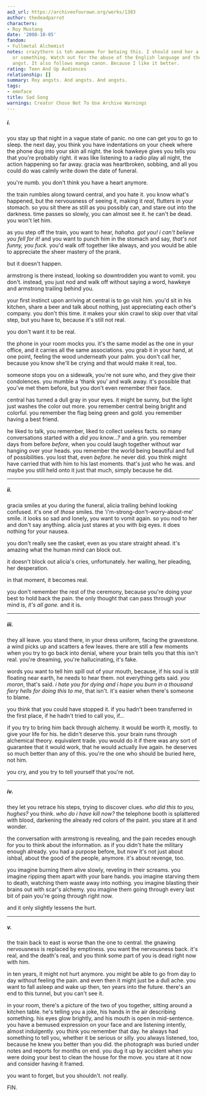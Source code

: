 ```yaml
---
ao3_url: https://archiveofourown.org/works/1383
author: thedeadparrot
characters:
- Roy Mustang
date: '2008-10-05'
fandom:
- Fullmetal Alchemist
notes: crazythorn is teh awesome for betaing this. I should send her a gift basket
  or something. Watch out for the abuse of the English language and the raw, distilled
  angst. It also follows manga canon. Because I like it better.
rating: Teen And Up Audiences
relationship: []
summary: Roy angsts. And angsts. And angsts.
tags:
- emoface
title: Sad Song
warnings: Creator Chose Not To Use Archive Warnings
---
```


##### i.

you stay up that night in a vague state of panic. no one can get you to go to sleep. the next day, you think you have indentations on your cheek where the phone dug into your skin all night. the look hawkeye gives you tells you that you're probably right. it was like listening to a radio play all night, the action happening so far away. gracia was heartbroken, sobbing, and all you could do was calmly write down the date of funeral.

you're numb. you don't think you have a heart anymore.

the train rumbles along toward central, and you hate it. you know what's happened, but the nervousness of seeing it, making it *real*, flutters in your stomach. so you sit there as still as you possibly can, and stare out into the darkness. time passes so slowly, you can almost see it. he can't be dead. you won't let him.

as you step off the train, you want to hear, *hahaha. got you! i can't believe you fell for it!* and you want to punch him in the stomach and say, *that's not funny, you fuck.* you'd walk off together like always, and you would be able to appreciate the sheer mastery of the prank.

but it doesn't happen.

armstrong is there instead, looking so downtrodden you want to vomit. you don't. instead, you just nod and walk off without saying a word, hawkeye and armstrong trailing behind you.

your first instinct upon arriving at central is to go visit him. you'd sit in his kitchen, share a beer and talk about nothing, just appreciating each other's company. you don't this time. it makes your skin crawl to skip over that vital step, but you have to, because it's still not real.

you don't want it to be real.

the phone in your room mocks you. it's the same model as the one in your office, and it carries all the same associations. you grab it in your hand, at one point, feeling the wood underneath your palm. you don't call her, because you know she'll be crying and that would make it real, too.

someone stops you on a sidewalk, you're not sure who, and they give their condolences. you mumble a 'thank you' and walk away. it's possible that you've met them before, but you don't even remember their face.

central has turned a dull gray in your eyes. it might be sunny, but the light just washes the color out more. you remember central being bright and colorful. you remember the flag being green and gold. you remember having a best friend.

he liked to talk, you remember, liked to collect useless facts. so many conversations started with a *did you know...?* and a grin. you remember days from before *before*, when you could laugh together without war hanging over your heads. you remember the world being beautiful and full of possibilities. you lost that, even *before*. he never did. you think might have carried that with him to his last moments. that's just who he was. and maybe you still held onto it just that much, simply because he did.  





---

##### ii.

gracia smiles at you during the funeral, alicia trailing behind looking confused. it's one of *those* smiles. the 'i'm\-strong\-don't\-worry\-about\-me' smile. it looks so sad and lonely, you want to vomit again. so you nod to her and don't say anything. alicia just stares at you with big eyes. it does nothing for your nausea.

you don't really see the casket, even as you stare straight ahead. it's amazing what the human mind can block out.

it doesn't block out alicia's cries, unfortunately. her wailing, her pleading, her desperation.

in that moment, it becomes real.

you don't remember the rest of the ceremony, because you're doing your best to hold back the pain. the only thought that can pass through your mind is, *it's all gone.* and it is.



---

##### iii.

  
they all leave. you stand there, in your dress uniform, facing the gravestone. a wind picks up and scatters a few leaves. there are still a few moments when you try to go back into denial, where your brain tells you that this isn't real. you're dreaming, you're hallucinating, it's fake.

words you want to tell him spill out of your mouth, because, if his soul is still floating near earth, he needs to hear them. not everything gets said. *you moron*, that's said. *i hate you for dying and i hope you burn in a thousand fiery hells for doing this to me*, that isn't. it's easier when there's someone to blame.

you think that you could have stopped it. if you hadn't been transferred in the first place, if he hadn't tried to call you, if...

if you try to bring him back through alchemy. it would be worth it, mostly. to give your life for his. he didn't deserve this. your brain runs through alchemical theory. equivalent trade. you would do it if there was any sort of guarantee that it would work, that he would actually live again. he deserves so much better than any of this. you're the one who should be buried here, not him.

you cry, and you try to tell yourself that you're not.



---

##### iv.

they let you retrace his steps, trying to discover clues. *who did this to you, hughes?* you think. *who do i have kill now?* the telephone booth is splattered with blood, darkening the already red colors of the paint. you stare at it and wonder.

the conversation with armstrong is revealing, and the pain recedes enough for you to think about the information. as if you didn't hate the military enough already. you had a purpose before, but now it's not just about ishbal, about the good of the people, anymore. it's about revenge, too.

you imagine burning them alive slowly, reveling in their screams. you imagine ripping them apart with your bare hands. you imagine starving them to death, watching them waste away into nothing. you imagine blasting their brains out with scar's alchemy. you imagine them going through every last bit of pain you're going through right now.

and it only slightly lessens the hurt.



---

##### v.

the train back to east is worse than the one to central. the gnawing nervousness is replaced by emptiness. you want the nervousness back. it's real, and the death's real, and you think some part of you is dead right now with him.

in ten years, it might not hurt anymore. you might be able to go from day to day without feeling the pain. and even then it might just be a dull ache. you want to fall asleep and wake up then, ten years into the future. there's an end to this tunnel, but you can't see it.

in your room, there's a picture of the two of you together, sitting around a kitchen table. he's telling you a joke, his hands in the air describing something. his eyes glow brightly, and his mouth is open in mid\-sentence. you have a bemused expression on your face and are listening intently, almost indulgently. you think you remember that day. he always had something to tell you, whether it be serious or silly. you always listened, too, because he knew you better than you did. the photograph was buried under notes and reports for months on end. you dug it up by accident when you were doing your best to clean the house for the move. you stare at it now and consider having it framed.

you want to forget, but you shouldn't. not really.

FIN.